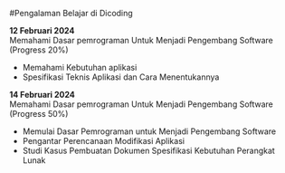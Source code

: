 #Pengalaman Belajar di Dicoding

**12 Februari 2024**<br>
Memahami Dasar pemrograman Untuk Menjadi Pengembang Software (Progress 20%)
* Memahami Kebutuhan aplikasi
* Spesifikasi Teknis Aplikasi dan Cara Menentukannya

**14 Februari 2024**<br>
Memahami Dasar pemrograman Untuk Menjadi Pengembang Software (Progress 50%)
* Memulai Dasar Pemrograman untuk Menjadi Pengembang Software
* Pengantar Perencanaan Modifikasi Aplikasi
* Studi Kasus Pembuatan Dokumen Spesifikasi Kebutuhan Perangkat Lunak
